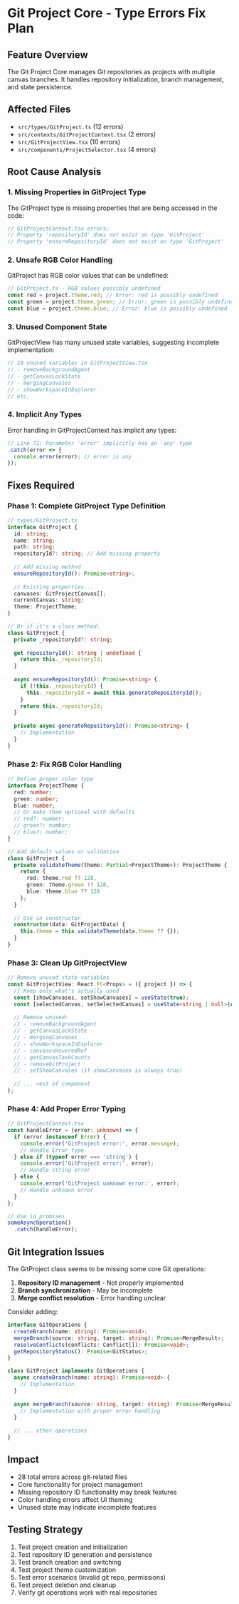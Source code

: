 # Git Project Core - Type Errors Fix Plan

## Feature Overview
The Git Project Core manages Git repositories as projects with multiple canvas branches. It handles repository initialization, branch management, and state persistence.

## Affected Files
- `src/types/GitProject.ts` (12 errors)
- `src/contexts/GitProjectContext.tsx` (2 errors)
- `src/GitProjectView.tsx` (10 errors)
- `src/components/ProjectSelector.tsx` (4 errors)

## Root Cause Analysis

### 1. **Missing Properties in GitProject Type**
The GitProject type is missing properties that are being accessed in the code:
```typescript
// GitProjectContext.tsx errors:
// Property 'repositoryId' does not exist on type 'GitProject'
// Property 'ensureRepositoryId' does not exist on type 'GitProject'
```

### 2. **Unsafe RGB Color Handling**
GitProject has RGB color values that can be undefined:
```typescript
// GitProject.ts - RGB values possibly undefined
const red = project.theme.red; // Error: red is possibly undefined
const green = project.theme.green; // Error: green is possibly undefined
const blue = project.theme.blue; // Error: blue is possibly undefined
```

### 3. **Unused Component State**
GitProjectView has many unused state variables, suggesting incomplete implementation:
```typescript
// 10 unused variables in GitProjectView.tsx
// - removeBackgroundAgent
// - getCanvasLockState
// - mergingCanvases
// - showWorkspaceInExplorer
// etc.
```

### 4. **Implicit Any Types**
Error handling in GitProjectContext has implicit any types:
```typescript
// Line 71: Parameter 'error' implicitly has an 'any' type
.catch(error => {
  console.error(error); // error is any
});
```

## Fixes Required

### Phase 1: Complete GitProject Type Definition
```typescript
// types/GitProject.ts
interface GitProject {
  id: string;
  name: string;
  path: string;
  repositoryId?: string; // Add missing property
  
  // Add missing method
  ensureRepositoryId(): Promise<string>;
  
  // Existing properties...
  canvases: GitProjectCanvas[];
  currentCanvas: string;
  theme: ProjectTheme;
}

// Or if it's a class method:
class GitProject {
  private _repositoryId?: string;
  
  get repositoryId(): string | undefined {
    return this._repositoryId;
  }
  
  async ensureRepositoryId(): Promise<string> {
    if (!this._repositoryId) {
      this._repositoryId = await this.generateRepositoryId();
    }
    return this._repositoryId;
  }
  
  private async generateRepositoryId(): Promise<string> {
    // Implementation
  }
}
```

### Phase 2: Fix RGB Color Handling
```typescript
// Define proper color type
interface ProjectTheme {
  red: number;
  green: number;
  blue: number;
  // Or make them optional with defaults
  // red?: number;
  // green?: number;
  // blue?: number;
}

// Add default values or validation
class GitProject {
  private validateTheme(theme: Partial<ProjectTheme>): ProjectTheme {
    return {
      red: theme.red ?? 128,
      green: theme.green ?? 128,
      blue: theme.blue ?? 128
    };
  }
  
  // Use in constructor
  constructor(data: GitProjectData) {
    this.theme = this.validateTheme(data.theme ?? {});
  }
}
```

### Phase 3: Clean Up GitProjectView
```typescript
// Remove unused state variables
const GitProjectView: React.FC<Props> = ({ project }) => {
  // Keep only what's actually used
  const [showCanvases, setShowCanvases] = useState(true);
  const [selectedCanvas, setSelectedCanvas] = useState<string | null>(null);
  
  // Remove unused:
  // - removeBackgroundAgent
  // - getCanvasLockState
  // - mergingCanvases
  // - showWorkspaceInExplorer
  // - canvasesHoveredRef
  // - getCanvasTaskCounts
  // - removeGitProject
  // - setShowCanvases (if showCanvases is always true)
  
  // ... rest of component
};
```

### Phase 4: Add Proper Error Typing
```typescript
// GitProjectContext.tsx
const handleError = (error: unknown) => {
  if (error instanceof Error) {
    console.error('GitProject error:', error.message);
    // Handle Error type
  } else if (typeof error === 'string') {
    console.error('GitProject error:', error);
    // Handle string error
  } else {
    console.error('GitProject unknown error:', error);
    // Handle unknown error
  }
};

// Use in promises
someAsyncOperation()
  .catch(handleError);
```

## Git Integration Issues

The GitProject class seems to be missing some core Git operations:
1. **Repository ID management** - Not properly implemented
2. **Branch synchronization** - May be incomplete
3. **Merge conflict resolution** - Error handling unclear

Consider adding:
```typescript
interface GitOperations {
  createBranch(name: string): Promise<void>;
  mergeBranch(source: string, target: string): Promise<MergeResult>;
  resolveConflicts(conflicts: Conflict[]): Promise<void>;
  getRepositoryStatus(): Promise<GitStatus>;
}

class GitProject implements GitOperations {
  async createBranch(name: string): Promise<void> {
    // Implementation
  }
  
  async mergeBranch(source: string, target: string): Promise<MergeResult> {
    // Implementation with proper error handling
  }
  
  // ... other operations
}
```

## Impact
- 28 total errors across git-related files
- Core functionality for project management
- Missing repository ID functionality may break features
- Color handling errors affect UI theming
- Unused state may indicate incomplete features

## Testing Strategy
1. Test project creation and initialization
2. Test repository ID generation and persistence
3. Test branch creation and switching
4. Test project theme customization
5. Test error scenarios (invalid git repo, permissions)
6. Test project deletion and cleanup
7. Verify git operations work with real repositories